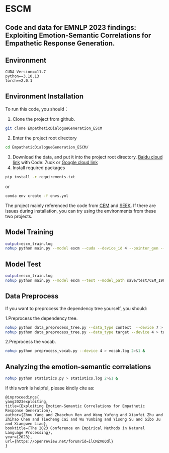 # ESCM
## Code and data for EMNLP 2023 findings: Exploiting Emotion-Semantic Correlations for Empathetic Response Generation.

## Environment
```code
CUDA Version==11.7
python==3.10.13
torch==2.0.1
```

## Environment Installation
To run this code, you should：
1. Clone the project from github.
```sh
git clone EmpatheticDialogueGeneration_ESCM
```
2. Enter the project root directory
```sh
cd EmpatheticDialogueGeneration_ESCM/
```
3. Download the data, and put it into the project root directory. [Baidu cloud link](https://pan.baidu.com/s/1lHLkNtBiWYyIgc40dJo6jA?pwd=7uqk) with Code: 7uqk or [Google cloud link](https://drive.google.com/file/d/1pxmXP8sG-gmYp2LyNr4eS6J7QOhsplqP/view?usp=sharing)
4. Install required packages
```sh
pip install -r requirements.txt
```
or
```sh
conda env create -f envs.yml
```
The project mainly referenced the code from [CEM](https://github.com/Sahandfer/CEM) and [SEEK](https://github.com/wlr737/EMNLP2022-SEEK). If there are issues during installation, you can try using the environments from these two projects.
## Model Training
```sh
output=escm_train.log
nohup python main.py --model escm --cuda --device_id 4 --pointer_gen --dep_dim 50 > $output 2>&1 &
```
## Model Test
```sh
output=escm_train.log
nohup python main.py --model escm --test --model_path save/test/CEM_19999_42.5034 --cuda --device_id 2 --batch_size 72 --pointer_gen --dep_dim 50 > $output 2>&1 &
```

## Data Preprocess
If you want to preprocess the dependency tree yourself, you should:

1.Preprocess the dependency tree.
```sh
nohup python data_preprocess_tree.py --data_type context  --device 7 > contxt_dep.log 2>&1 &
nohup python data_preprocess_tree.py --data_type target --device 4 > target_dep.log 2>&1 &
```
2.Preprocess the vocab.
```sh
nohup python preprocess_vocab.py --device 4 > vocab.log 2>&1 &
```

## Analyzing the emotion-semantic correlations
```sh
nohup python statistics.py > statistics.log 2>&1 &
```

If this work is helpful, please kindly cite as:
```code
@inproceedings{
yang2023exploiting,
title={Exploiting Emotion-Semantic Correlations for Empathetic Response Generation},
author={Zhou Yang and Zhaochun Ren and Wang Yufeng and Xiaofei Zhu and Zhihao Chen and Tiecheng Cai and Wu Yunbing and Yisong Su and Sibo Ju and Xiangwen Liao},
booktitle={The 2023 Conference on Empirical Methods in Natural Language Processing},
year={2023},
url={https://openreview.net/forum?id=ilCMZV0Qdl}
}
```
